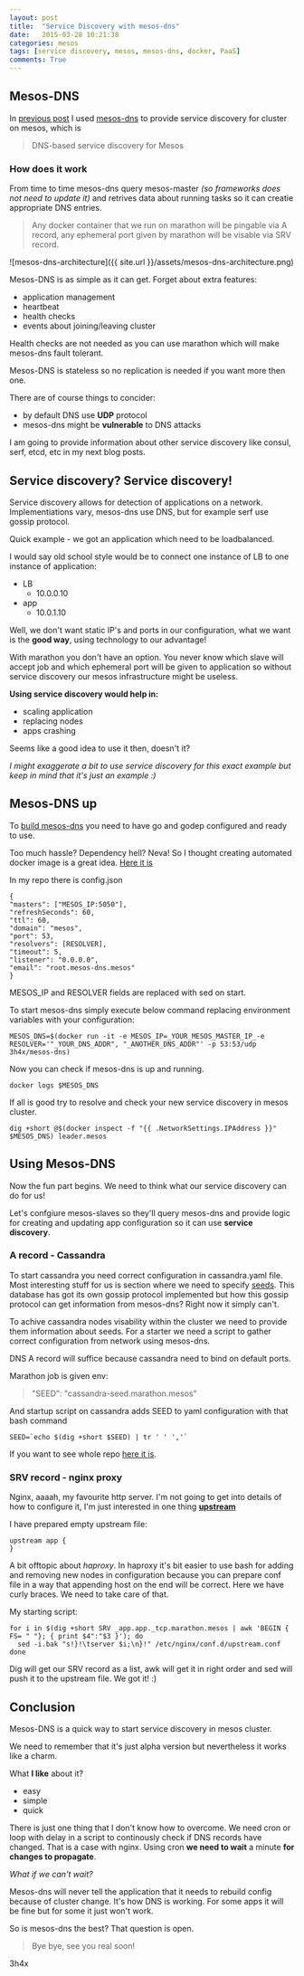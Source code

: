 ```yaml
---
layout: post
title:  "Service Discovery with mesos-dns"
date:   2015-03-28 10:21:38
categories: mesos
tags: [service discovery, mesos, mesos-dns, docker, PaaS]
comments: True
---
```

## Mesos-DNS

In [previous post](http://3h4x.github.io/cassandra/marathon/docker/mesos/2015/03/28/cassandra-on-marathon.html) I used [mesos-dns](http://mesosphere.github.io/mesos-dns/) to provide service discovery for cluster on mesos, which is

>  DNS-based service discovery for Mesos

### How does it work
From time to time mesos-dns query mesos-master *(so frameworks does not need to update it)* and retrives data about running tasks so it can creatie appropriate DNS entries.

> Any docker container that we run on marathon will be
> pingable via A record, any ephemeral port given by marathon will be visable via SRV record.

![mesos-dns-architecture]({{ site.url }}/assets/mesos-dns-architecture.png)

Mesos-DNS is as simple as it can get. Forget about extra features:

* application management
* heartbeat
* health checks
* events about joining/leaving cluster

Health checks are not needed as you can use marathon which will make
mesos-dns fault tolerant.

Mesos-DNS is stateless so no replication is needed if you want more then
one.

There are of course things to concider:

* by default DNS use **UDP** protocol
* mesos-dns might be **vulnerable** to DNS attacks

I am going to provide information about other service discovery like
consul, serf, etcd, etc in my next blog posts.

## Service discovery? Service discovery!

Service discovery allows for detection of applications on a network.
Implementiations vary, mesos-dns use DNS, but for example serf use gossip
protocol.

Quick example - we got an application which need to be loadbalanced.

I would say old school style would be to connect one instance of LB to one instance of application:

* LB
  - 10.0.0.10
* app
  - 10.0.1.10

Well, we don't want static IP's and ports in our configuration, what we want
is the **good way**, using technology to our advantage!

With marathon you don't have an option. You never know which
slave will accept job and which ephemeral port will be given to
application so without service discovery our mesos infrastructure might
be useless.

**Using service discovery would help in:**

* scaling application
* replacing nodes
* apps crashing

Seems like a good idea to use it then, doesn't it?

*I might exaggerate a bit to use service discovery for this exact
example but keep in mind that it's just an example :)*

## Mesos-DNS up

To [build mesos-dns](http://mesosphere.github.io/mesos-dns/docs/) you need to have go and godep configured and ready to use.

Too much hassle? Dependency hell? Neva! So I thought creating automated docker image is a great idea. [Here it is](https://github.com/3h4x/docker-mesos-dns)

In my repo there is config.json

```
{
"masters": ["MESOS_IP:5050"],
"refreshSeconds": 60,
"ttl": 60,
"domain": "mesos",
"port": 53,
"resolvers": [RESOLVER],
"timeout": 5,
"listener": "0.0.0.0",
"email": "root.mesos-dns.mesos"
}
```

MESOS_IP and RESOLVER fields are replaced with sed on start.

To start mesos-dns simply execute below command replacing environment variables with your configuration:

`MESOS_DNS=$(docker run -it -e MESOS_IP=_YOUR_MESOS_MASTER_IP_-e RESOLVER='"_YOUR_DNS_ADDR", "_ANOTHER_DNS_ADDR"' -p 53:53/udp 3h4x/mesos-dns)`

Now you can check if mesos-dns is up and running.

`docker logs $MESOS_DNS`

If all is good try to resolve and check your new service discovery in
mesos cluster.

`dig +short @$(docker inspect -f "{{ .NetworkSettings.IPAddress }}" $MESOS_DNS) leader.mesos`

## Using Mesos-DNS

Now the fun part begins. We need to think what our service discovery
can do for us!

Let's confgiure mesos-slaves so they'll query mesos-dns and provide logic for creating and updating app configuration so it can use **service discovery**.

### A record - Cassandra

To start cassandra you need correct configuration in cassandra.yaml file. Most interesting stuff for us is section where we need to specify [seeds](http://docs.datastax.com/en/cassandra/2.0/cassandra/configuration/configCassandra_yaml_r.html). This database has got its own gossip protocol implemented but how this gossip protocol can get information from mesos-dns? Right now it simply can't.

To achive cassandra nodes visability within the cluster we need to provide them information about seeds. For a starter we need a script to gather correct
configuration from network using mesos-dns.

DNS A record will suffice because cassandra need to bind on default
ports.

Marathon job is given env:

> "SEED": "cassandra-seed.marathon.mesos"

And startup script on cassandra adds SEED to yaml configuration with
that bash command

```
SEED=`echo $(dig +short $SEED) | tr ' ' ','`
```

If you want to see whole repo [here it is](https://github.com/3h4x/docker-cassandra).

### SRV record - nginx proxy

Nginx, aaaah, my favourite http server. I'm not going to get into details of how to configure it, I'm just interested in one thing **[upstream](http://nginx.org/en/docs/http/ngx_http_upstream_module.html)**

I have prepared empty upstream file:

```
upstream app {
}
```

A bit offtopic about *haproxy*. In haproxy it's bit easier to use bash
for adding and removing new nodes in configuration because you can
prepare conf file in a way that appending host on the end will be
correct. Here we have curly braces. We need to take care of that.

My starting script:

```
for i in $(dig +short SRV _app.app._tcp.marathon.mesos | awk 'BEGIN { FS= " "}; { print $4":"$3 }'); do
  sed -i.bak "s!}!\tserver $i;\n}!" /etc/nginx/conf.d/upstream.conf
done
```

Dig will get our SRV record as a list, awk will get it in right order
and sed will push it to the upstream file. We got it! :)

## Conclusion

Mesos-DNS is a quick way to start service discovery in mesos cluster.


We need to remember that it's just alpha version but nevertheless it
works like a charm.

What **I like** about it?

* easy
* simple
* quick

There is just one thing that I don't know how to overcome. We
need cron or loop with delay in a script to continously check if DNS
records have changed. That is a case with nginx. Using cron **we need to
wait** a minute **for changes to propagate**.

*What if we can't wait?*

Mesos-dns will never tell the application that it needs to rebuild config because of cluster change. It's how DNS is working. For some apps it will be fine but for some it just won't work.

So is mesos-dns the best? That question is open.

> Bye bye, see you real soon!

3h4x
